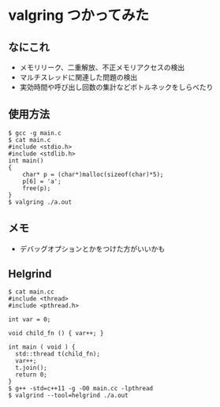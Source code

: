 

# valgring つかってみた

## なにこれ

 - メモリリーク、二重解放、不正メモリアクセスの検出
 - マルチスレッドに関連した問題の検出
 - 実効時間や呼び出し回数の集計などボトルネックをしらべたり

## 使用方法

```
$ gcc -g main.c
$ cat main.c
#include <stdio.h>
#include <stdlib.h>
int main()
{
    char* p = (char*)malloc(sizeof(char)*5);
    p[6] = 'a';
    free(p);
}
$ valgring ./a.out
```



## メモ

 - デバッグオプションとかをつけた方がいいかも

## Helgrind

```
$ cat main.cc
#include <thread>
#include <pthread.h>

int var = 0;

void child_fn () { var++; }

int main ( void ) {
  std::thread t(child_fn);
  var++;
  t.join();
  return 0;
}
$ g++ -std=c++11 -g -O0 main.cc -lpthread
$ valgrind --tool=helgrind ./a.out
```

